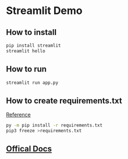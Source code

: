 # Streamlit Demo

## How to install

```bash
pip install streamlit
streamlit hello
```

## How to run

```bash
streamlit run app.py
```

## How to create requirements.txt

[Reference](https://pip.pypa.io/en/stable/user_guide/#requirements-files)

```bash
py -m pip install -r requirements.txt
pip3 freeze >requirements.txt
```

## [Offical Docs](https://docs.streamlit.io/library/api-reference/write-magic)



